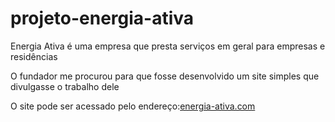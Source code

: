 # projeto-energia-ativa
<p>Energia Ativa é uma empresa que presta serviços em geral para empresas e residências</p>
<p>O fundador me procurou para que fosse desenvolvido um site simples que divulgasse o trabalho dele</p>
<p>O site pode ser acessado pelo endereço:<a href="http://energia-ativa.com/">energia-ativa.com</a></p>
